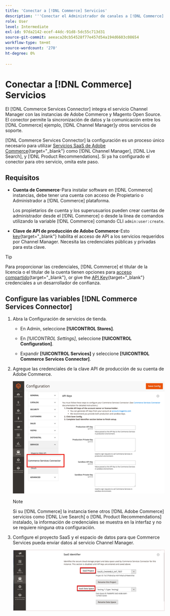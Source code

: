 ```yaml
---
title: 'Conectar a [!DNL Commerce] Servicios'
description: '''Conectar el Administrador de canales a [!DNL Commerce] servicios para permitir la sincronización de datos y la comunicación entre los [!DNL Commerce] instancia de, Channel Manager y otros servicios de soporte".'
role: User
level: Intermediate
exl-id: 97da2142-ecef-44dc-91d8-5dc55c713d31
source-git-commit: aeeaca20cb54528f77e457d54a194d6603c08654
workflow-type: tm+mt
source-wordcount: '270'
ht-degree: 0%

---
```



# Conectar a [!DNL Commerce] Servicios

El [!DNL Commerce Services Connector] integra el servicio Channel Manager con las instancias de Adobe Commerce y Magento Open Source. El conector permite la sincronización de datos y la comunicación entre los [!DNL Commerce] ejemplo, [!DNL Channel Manager]y otros servicios de soporte.

[!DNL Commerce Services Connector] la configuración es un proceso único necesario para utilizar [Servicios SaaS de Adobe Commerce](https://experienceleague.adobe.com/docs/commerce-merchant-services/user-guides/home.html){target="_blank"} como [!DNL Channel Manager], [!DNL Live Search], y [!DNL Product Recommendations]. Si ya ha configurado el conector para otro servicio, omita este paso.

## Requisitos

- **Cuenta de Commerce**-Para instalar software en [!DNL Commerce] instancias, debe tener una cuenta con acceso de Propietario o Administrador a [!DNL Commerce] plataforma.

   Los propietarios de cuenta y los superusuarios pueden crear cuentas de administrador desde el [!DNL Commerce] o desde la línea de comandos utilizando la variable [!DNL Commerce] comando CLI `admin:user:create`.

- **Clave de API de producción de Adobe Commerce**-Esto [key](https://docs.magento.com/user-guide/system/saas.html#apikey){target="_blank"} habilita el acceso de API a los servicios requeridos por Channel Manager. Necesita las credenciales públicas y privadas para esta clave.

>[!TIP]
>
>Para proporcionar las credenciales, [!DNL Commerce] el titular de la licencia o el titular de la cuenta tienen opciones para [acceso compartido](https://docs.magento.com/user-guide/magento/magento-account-share.html){target="_blank"}, or give the [API Key](https://docs.magento.com/user-guide/system/saas.html#apikey){target="_blank"} credenciales a un desarrollador de confianza.

## Configure las variables [!DNL Commerce Services Connector]

1. Abra la Configuración de servicios de tienda.

   - En Admin, seleccione **[!UICONTROL Stores]**.

   - En *[!UICONTROL Settings]*, seleccione **[!UICONTROL Configuration]**.

   - Expandir **[!UICONTROL Services]** y seleccione **[!UICONTROL Commerce Services Connector]**.

1. Agregue las credenciales de la clave API de producción de su cuenta de Adobe Commerce.

   ![[!DNL Commerce Services Connector] servicio en la [!DNL Admin] vista](assets/commerce-services-connector-admin-service-view.png)


   >[!NOTE]
   >
   > Si su [!DNL Commerce] la instancia tiene otros [!DNL Adobe Commerce] servicios como [!DNL Live Search] o [!DNL Product Recommendations] instalado, la información de credenciales se muestra en la interfaz y no se requiere ninguna otra configuración.

1. Configure el proyecto SaaS y el espacio de datos para que Commerce Services pueda enviar datos al servicio Channel Manager.

   ![[!DNL Commerce Services Connector] Configuración del identificador SaaS en [!DNL Admin] vista](assets/commerce-services-connector-saas-config.png)

